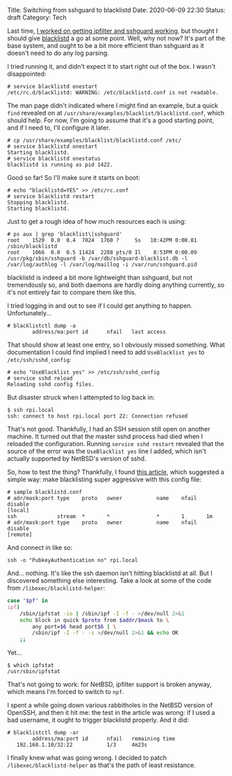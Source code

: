 Title: Switching from sshguard to blacklistd
Date: 2020-06-09 22:30
Status: draft
Category: Tech

Last time, [I worked on getting ipfilter and sshguard working]({filename}../netbsd-sshguard.md), but thought I should give [blacklistd](https://netbsd.gw.com/cgi-bin/man-cgi?blacklistd) a go at some point. Well, why not now? It's part of the base system, and ought to be a bit more efficient than sshguard as it doesn't need to do any log parsing.

I tried running it, and didn't expect it to start right out of the box. I wasn't disappointed:

```console
# service blacklistd onestart
/etc/rc.d/blacklistd: WARNING: /etc/blacklistd.conf is not readable.
```

The man page didn't indicated where I might find an example, but a quick `find` revealed on at `/usr/share/examples/blacklist/blacklistd.conf`, which should help. For now, I'm going to assume that it's a good starting point, and if I need to, I'll configure it later.

```console
# cp /usr/share/examples/blacklist/blacklistd.conf /etc/
# service blacklistd onestart
Starting blacklistd.
# service blacklistd onestatus
blacklistd is running as pid 1422.
```

Good so far! So I'll make sure it starts on boot:

```console
# echo "blacklistd=YES" >> /etc/rc.conf
# service blacklistd restart
Stopping blacklistd.
Starting blacklistd.
```

Just to get a rough idea of how much resources each is using:

```console
# ps aux | grep 'blacklist\|sshguard'
root    1520  0.0  0.4  7024  1760 ?     Ss   10:42PM 0:00.01 /sbin/blacklistd
root    1066  0.0  0.5 11424  2288 pts/0 Il    8:53PM 0:00.09 /usr/pkg/sbin/sshguard -b /var/db/sshguard-blacklist.db -l /var/log/authlog -l /var/log/maillog -i /var/run/sshguard.pid
```

blacklistd is indeed a bit more lightweight than sshguard, but not tremendously so, and both daemons are hardly doing anything currently, so it's not entirely fair to compare them like this.

I tried logging in and out to see if I could get anything to happen. Unfortunately...

```console
# blacklistctl dump -a
        address/ma:port id      nfail   last access
```

That should show at least one entry, so I obviously missed something. What documentation I could find implied I need to add `UseBlacklist yes` to `/etc/ssh/sshd_config`:

```console
# echo "UseBlacklist yes" >> /etc/ssh/sshd_config
# service sshd reload
Reloading sshd config files.
```

But disaster struck when I attempted to log back in:

```console
$ ssh rpi.local
ssh: connect to host rpi.local port 22: Connection refused
```

That's not good. Thankfully, I had an SSH session still open on another machine. It turned out that the master sshd process had died when I reloaded the configuration. Running `service sshd restart` revealed that the source of the error was the `UseBlacklist yes` line I added, which isn't actually supported by NetBSD's version of sshd.

So, how to test the thing? Thankfully, I found [this article](https://gioarc.me/2017/05/29/blacklistd-a-new-approach-to-blocking-attackers/), which suggested a simple way: make blacklisting super aggressive with this config file:

```text
# sample blacklistd.conf
# adr/mask:port type    proto   owner           name    nfail   disable
[local]
ssh             stream  *       *               *       1       1m
# adr/mask:port type    proto   owner           name    nfail   disable
[remote]
```

And connect in like so:

```console
ssh -o "PubkeyAuthentication no" rpi.local
```

And... nothing. It's like the ssh daemon isn't hitting blacklistd at all. But I discovered something else interesting. Take a look at some of the code from `/libexec/blacklistd-helper`:

```sh
case "$pf" in
ipf)
    /sbin/ipfstat -io | /sbin/ipf -I -f - >/dev/null 2>&1
    echo block in quick $proto from $addr/$mask to \
        any port=$6 head port$6 | \
        /sbin/ipf -I -f - -s >/dev/null 2>&1 && echo OK
    ;;
```

Yet...

```console
$ which ipfstat
/usr/sbin/ipfstat
```

That's not going to work: for NetBSD, ipfilter support is broken anyway, which means I'm forced to switch to `npf`.

I spent a while going down various rabbitholes in the NetBSD version of OpenSSH, and then it hit me: the test in the article was wrong: if I used a bad username, it ought to trigger blacklistd properly. And it did:

```console
# blacklistctl dump -ar
        address/ma:port id      nfail   remaining time
   192.168.1.10/32:22           1/3     4m23s
```

I finally knew what was going wrong. I decided to patch `/libexec/blacklistd-helper` as that's the path of least resistance.
